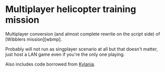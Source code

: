 # Multiplayer helicopter training mission

Multiplayer conversion (and almost complete rewrite on the script side) of [Wibblers mission][wbmp].

Probably will not run as singplayer scenario at all but that doesn't matter, just host a LAN game even if you're the only one playing.

Also includes code borrowed from [Kylania][kex].

[wbm]: http://steamcommunity.com/sharedfiles/filedetails/?id=192094335&searchtext=helicopter+training
[kex]: http://www.kylania.com/ex/
